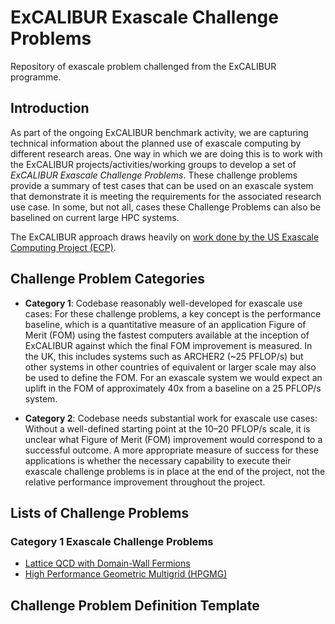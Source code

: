 # ExCALIBUR Exascale Challenge Problems

Repository of exascale problem challenged from the ExCALIBUR programme.

## Introduction

As part of the ongoing ExCALIBUR benchmark activity, we are capturing technical information about the planned use of exascale computing by different research areas. One way in which we are doing this is to work with the ExCALIBUR projects/activities/working groups to develop a set of *ExCALIBUR Exascale Challenge Problems*. These challenge problems provide a summary of test cases that can be used on an exascale system that demonstrate it is meeting the requirements for the associated research use case. In some, but not all, cases these Challenge Problems can also be baselined on current large HPC systems.

The ExCALIBUR approach draws heavily on [work done by the US Exascale Computing Project (ECP)](https://www.exascaleproject.org/wp-content/uploads/2020/03/ECP_AD_Milestone-Early-Application-Results_v1.0_20200325_FINAL.pdf).

## Challenge Problem Categories

 - **Category 1**: Codebase reasonably well-developed for exascale use cases: For these challenge problems, a key concept is the performance baseline, which is a quantitative measure of an application Figure of Merit (FOM) using the fastest computers available at the inception of ExCALIBUR against which the final FOM improvement is measured. In the UK, this includes systems such as ARCHER2 (~25 PFLOP/s) but other systems in other countries of equivalent or larger scale may also be used to define the FOM. For an exascale system we would expect an uplift in the FOM of approximately 40x from a baseline on a 25 PFLOP/s system.

 - **Category 2**: Codebase needs substantial work for exascale use cases: Without a well-defined starting point at the 10–20 PFLOP/s scale, it is unclear what Figure of Merit (FOM) improvement would correspond to a successful outcome. A more appropriate measure of success for these applications is whether the necessary capability to execute their exascale challenge problems is in place at the end of the project, not the relative performance improvement throughout the project.

## Lists of Challenge Problems

### Category 1 Exascale Challenge Problems

 - [Lattice QCD with Domain-Wall Fermions](cat1_01-Lattice_QCD_DWF/)
 - [High Performance Geometric Multigrid (HPGMG)](cat1_02_HPGMG/)

## Challenge Problem Definition Template
